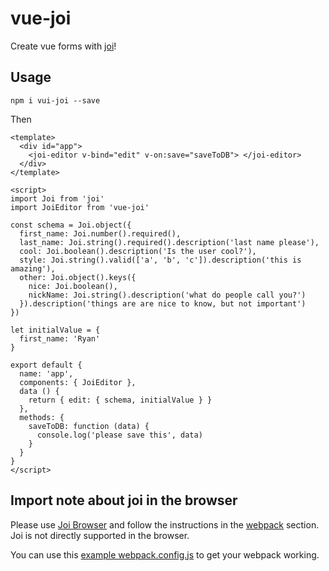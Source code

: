 vue-joi
=========

Create vue forms with [joi](https://www.npmjs.com/package/joi)!

Usage
------

    npm i vui-joi --save

Then

```
<template>
  <div id="app">
    <joi-editor v-bind="edit" v-on:save="saveToDB"> </joi-editor>
  </div>
</template>

<script>
import Joi from 'joi'
import JoiEditor from 'vue-joi'

const schema = Joi.object({
  first_name: Joi.number().required(),
  last_name: Joi.string().required().description('last name please'),
  cool: Joi.boolean().description('Is the user cool?'),
  style: Joi.string().valid(['a', 'b', 'c']).description('this is amazing'),
  other: Joi.object().keys({
    nice: Joi.boolean(),
    nickName: Joi.string().description('what do people call you?')
  }).description('things are are nice to know, but not important')
})

let initialValue = {
  first_name: 'Ryan'
}

export default {
  name: 'app',
  components: { JoiEditor },
  data () {
    return { edit: { schema, initialValue } }
  },
  methods: {
    saveToDB: function (data) {
      console.log('please save this', data)
    }
  }
}
</script>
```

Import note about joi in the browser
------------------------------------

Please use [Joi Browser](https://github.com/jeffbski/joi-browser) and follow the instructions in the [webpack](https://github.com/jeffbski/joi-browser#webpack) section. Joi is not directly supported in the browser.

You can use this [example webpack.config.js](./webpack.config.js) to get your webpack working.
